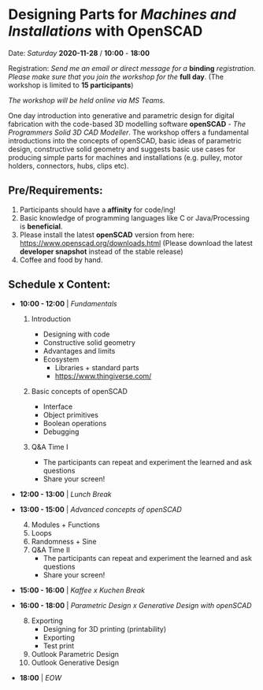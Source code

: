 # Designing Parts for *Machines and Installations* with OpenSCAD


Date: *Saturday* **2020-11-28** / **10:00** - **18:00**

Registration: *Send me an email or direct message for a* **binding** *registration. Please make sure that you join the workshop for the* **full day**. (The workshop is limited to **15 participants**)

*The workshop will be held online via MS Teams.*


One day introduction into generative and parametric design for digital fabrication with the code-based 3D modelling software **openSCAD** - *The Programmers Solid 3D CAD Modeller*. The workshop offers a fundamental introductions into the concepts of openSCAD, basic ideas of parametric design, constructive solid geometry and suggests basic use cases for producing simple parts for machines and installations (e.g. pulley, motor holders, connectors, hubs, clips etc).



## Pre/Requirements:

1. Participants should have a **affinity** for code/ing!
2. Basic knowledge of programming languages like C or Java/Processing is **beneficial**.
3. Please install the latest **openSCAD** version from here: https://www.openscad.org/downloads.html (Please download the latest **developer snapshot** instead of the stable release)
4. Coffee and food by hand.

## Schedule x Content:

* **10:00 - 12:00** | *Fundamentals*
  1. Introduction
     - Designing with code
     - Constructive solid geometry
     - Advantages and limits
     - Ecosystem
       + Libraries + standard parts
       + https://www.thingiverse.com/

  2. Basic concepts of openSCAD 
     - Interface
     - Object primitives
     - Boolean operations
     - Debugging

  3. Q&A Time I
     - The participants can repeat and experiment the learned and ask questions  
     - Share your screen!

* **12:00 - 13:00** | *Lunch Break*

* **13:00 - 15:00** |  *Advanced concepts of openSCAD*

  4. Modules + Functions
  5. Loops
  6. Randomness + Sine 
  7.  Q&A Time II
      - The participants can repeat and experiment the learned and ask questions  
      - Share your screen!


* **15:00 - 16:00** | *Kaffee x Kuchen Break*

* **16:00 - 18:00** | *Parametric Design x Generative Design with openSCAD*

  8. Exporting
     - Designing for 3D printing (printability)
     - Exporting
     - Test print
  9. Outlook Parametric Design
  10. Outlook Generative Design

* **18:00** | *EOW*
